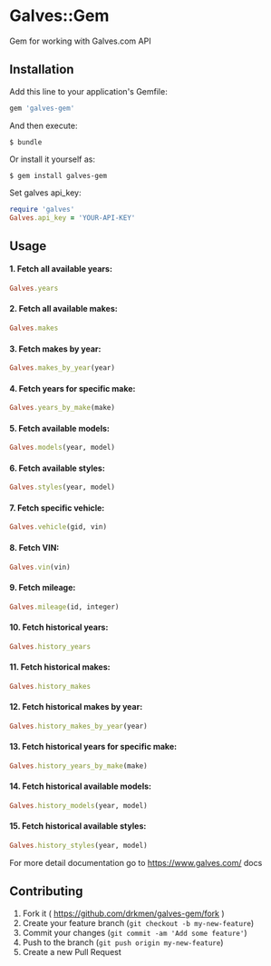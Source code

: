 # Galves::Gem

Gem for working with Galves.com API

## Installation

Add this line to your application's Gemfile:

```ruby
gem 'galves-gem'
```

And then execute:

    $ bundle

Or install it yourself as:

    $ gem install galves-gem

Set galves api_key:
```ruby
require 'galves'
Galves.api_key = 'YOUR-API-KEY'
```

## Usage

#### 1. Fetch all available years:
```ruby
Galves.years
```

#### 2. Fetch all available makes:
```ruby
Galves.makes
```

#### 3. Fetch makes by year:
```ruby
Galves.makes_by_year(year)
```

#### 4. Fetch years for specific make:
```ruby
Galves.years_by_make(make)
```

#### 5. Fetch available models:
```ruby
Galves.models(year, model)
```

#### 6. Fetch available styles:
```ruby
Galves.styles(year, model)
```

#### 7. Fetch specific vehicle:
```ruby
Galves.vehicle(gid, vin)
```

#### 8. Fetch VIN:
```ruby
Galves.vin(vin)
```

#### 9. Fetch mileage:
```ruby
Galves.mileage(id, integer)
```

#### 10. Fetch historical years:
```ruby
Galves.history_years
```

#### 11. Fetch historical makes:
```ruby
Galves.history_makes
```

#### 12. Fetch historical makes by year:
```ruby
Galves.history_makes_by_year(year)
```

#### 13. Fetch historical years for specific make:
```ruby
Galves.history_years_by_make(make)
```

#### 14. Fetch historical available models:
```ruby
Galves.history_models(year, model)
```

#### 15. Fetch historical available styles:
```ruby
Galves.history_styles(year, model)
```

For more detail documentation go to https://www.galves.com/ docs
## Contributing

1. Fork it ( https://github.com/drkmen/galves-gem/fork )
2. Create your feature branch (`git checkout -b my-new-feature`)
3. Commit your changes (`git commit -am 'Add some feature'`)
4. Push to the branch (`git push origin my-new-feature`)
5. Create a new Pull Request
